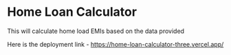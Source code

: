 # Home Loan Calculator
This will calculate home load EMIs based on the data provided

Here is the deployment link - https://home-loan-calculator-three.vercel.app/
